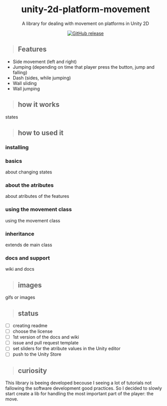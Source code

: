 <div align="center">
    <h1>unity-2d-platform-movement</h1>
    <p>
        A library for dealing with movement on platforms in Unity 2D
    </p>
</div>

<div align="center">

[![GitHub release](https://img.shields.io/badge/release-v1.5-orange)](https://github.com/feerposser/unity-2d-platform-movement/releases)

</div>

> ## Features

- Side movement (left and right)
- Jumping (depending on time that player press the button, jump and falling)
- Dash (sides, while jumping)
- Wall sliding
- Wall jumping

> ## how it works
states

> ## how to used it

### installing

### basics
about changing states

### about the atributes
about atributes of the features

### using the movement class
using the movement class

### inheritance
extends de main class

### docs and support
wiki and docs

>## images
gifs or images

>## status
- [ ] creating readme
- [ ] choose the license
- [ ] 1st version of the docs and wiki
- [ ] issue and pull request template
- [ ] set sliders for the atribute values in the Unity editor
- [ ] push to the Unity Store

>## curiosity
This library is beeing developed becouse I seeing a lot of tutorials not fallowing the software development good practices. So I decided to slowly start create a lib for handling the most important part of the player: the move.